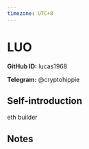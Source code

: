 ```yaml
---
timezone: UTC+8
---
```


# LUO

**GitHub ID:** lucas1968

**Telegram:** @cryptohippie

## Self-introduction

eth builder

## Notes

<!-- Content_START -->


<!-- Content_END -->
